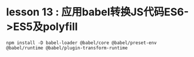 # lesson 13 : 应用babel转换JS代码ES6->ES5及polyfill

```
npm install -D babel-loader @babel/core @babel/preset-env @babel/runtime @babel/plugin-transform-runtime
```